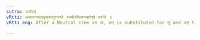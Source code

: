 ```yaml
---
sutra: अतोऽम्
vRtti: अकारान्तान्नपुंसकादुत्तरयोः स्वमोरमित्ययमादेशो भवति ॥
vRtti_eng: After a Neutral stem in अ, अम् is substituted for सु and अम् the endings of the nominative and accusative singular.

---
```

